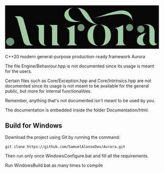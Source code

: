 ![image](https://github.com/SamuelAlonsoDev/Aurora/blob/master/logo1.PNG)

C++20 modern general-purpose production-ready framework Aurora

The file Engine/Behaviour.hpp is not documented since its usage is meant for the users.

Certain files such as Core/Exception.hpp and Core/Intrinsics.hpp are not documented since its usage is not meant to be available for the general public, but more for internal functionalities.

Remember, anything that's not documented isn't meant to be used by you.

The documentation is embedded inside the folder Documentation/html.

## Build for Windows

Download the project using Git by running the command:
```
git clone https://github.com/SamuelAlonsoDev/Aurora.git
```



Then run only once WindowsConfigure.bat and fill all the requirements.



Run WindowsBuild.bat as many times to compile